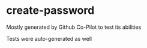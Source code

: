 # create-password

Mostly generated by Github Co-Pilot to test its abilities

Tests were auto-generated as well
